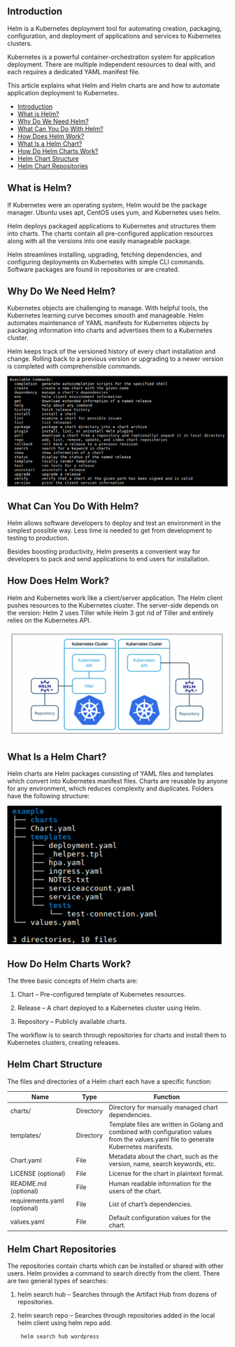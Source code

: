 ## Introduction

Helm is a Kubernetes deployment tool for automating creation, packaging, configuration, and deployment of applications and services to Kubernetes clusters.

Kubernetes is a powerful container-orchestration system for application deployment. There are multiple independent resources to deal with, and each requires a dedicated YAML manifest file.

This article explains what Helm and Helm charts are and how to automate application deployment to Kubernetes.

- [Introduction](#introduction)
- [What is Helm?](#what-is-helm)
- [Why Do We Need Helm?](#why-do-we-need-helm)
- [What Can You Do With Helm?](#what-can-you-do-with-helm)
- [How Does Helm Work?](#how-does-helm-work)
- [What Is a Helm Chart?](#what-is-a-helm-chart)
- [How Do Helm Charts Work?](#how-do-helm-charts-work)
- [Helm Chart Structure](#helm-chart-structure)
- [Helm Chart Repositories](#helm-chart-repositories)

## What is Helm?
If Kubernetes were an operating system, Helm would be the package manager. Ubuntu uses apt, CentOS uses yum, and Kubernetes uses helm.

Helm deploys packaged applications to Kubernetes and structures them into charts. The charts contain all pre-configured application resources along with all the versions into one easily manageable package.

Helm streamlines installing, upgrading, fetching dependencies, and configuring deployments on Kubernetes with simple CLI commands. Software packages are found in repositories or are created.

## Why Do We Need Helm?
Kubernetes objects are challenging to manage. With helpful tools, the Kubernetes learning curve becomes smooth and manageable. Helm automates maintenance of YAML manifests for Kubernetes objects by packaging information into charts and advertises them to a Kubernetes cluster.

Helm keeps track of the versioned history of every chart installation and change. Rolling back to a previous version or upgrading to a newer version is completed with comprehensible commands.

  ![](Images/k5.png)

## What Can You Do With Helm?

Helm allows software developers to deploy and test an environment in the simplest possible way. Less time is needed to get from development to testing to production.

Besides boosting productivity, Helm presents a convenient way for developers to pack and send applications to end users for installation.

## How Does Helm Work?
Helm and Kubernetes work like a client/server application. The Helm client pushes resources to the Kubernetes cluster. The server-side depends on the  version: Helm 2 uses Tiller while Helm 3 got rid of Tiller and entirely relies on the Kubernetes API.

  ![](Images/k6.png)

## What Is a Helm Chart?

Helm charts are Helm packages consisting of YAML files and templates which convert into Kubernetes manifest files. Charts are reusable by anyone for any environment, which reduces complexity and duplicates. Folders have the following structure:

  ![](Images/k7.png)

## How Do Helm Charts Work?

The three basic concepts of Helm charts are:

1. Chart – Pre-configured template of Kubernetes resources.

2. Release – A chart deployed to a Kubernetes cluster using Helm.

3. Repository – Publicly available charts.

The workflow is to search through repositories for charts and install them to Kubernetes clusters, creating releases.

## Helm Chart Structure

The files and directories of a Helm chart each have a specific function:

| Name	| Type	| Function |
|-------|-------|----------|
|charts/|	Directory	| Directory for manually managed chart dependencies.|
|templates/|	Directory |	Template files are written in Golang and combined with configuration values from the values.yaml file to generate Kubernetes manifests.|
|Chart.yaml|	File | 	Metadata about the chart, such as the version, name, search keywords, etc.|
|LICENSE (optional) |	File	| License for the chart in plaintext format. | 
|README.md (optional) |	File |	Human readable information for the users of the chart.|
|requirements.yaml (optional)	| File	| List of chart’s dependencies.|
|values.yaml |	File	| Default configuration values for the chart.| 

## Helm Chart Repositories

The repositories contain charts which can be installed or shared with other users. Helm provides a command to search directly from the client. There are two general types of searches:

1. helm search hub – Searches through the Artifact Hub from dozens of repositories.

2. helm search repo – Searches through repositories added in the local helm client using helm repo add.

        helm search hub wordpress

